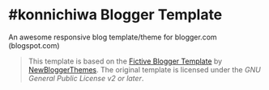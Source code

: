 # #konnichiwa Blogger Template
An awesome responsive blog template/theme for blogger.com (blogspot.com)

> This template is based on the [Fictive Blogger Template](http://newbloggerthemes.com/fictive-blogger-template/) by [NewBloggerThemes](http://newbloggerthemes.com/). The original template is licensed under the _GNU General Public License v2 or later_.
